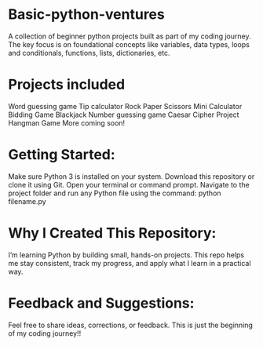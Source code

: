 # Basic-python-ventures
A collection of beginner python projects built as part of my coding journey.
The key focus is on foundational concepts like variables, data types, loops and conditionals, functions, lists, dictionaries, etc.
# Projects included
Word guessing game
Tip calculator
Rock Paper Scissors
Mini Calculator
Bidding Game
Blackjack
Number guessing game
Caesar Cipher Project
Hangman Game
More coming soon!
# Getting Started:
Make sure Python 3 is installed on your system.
Download this repository or clone it using Git.
Open your terminal or command prompt.
Navigate to the project folder and run any Python file using the command:
python filename.py
# Why I Created This Repository:
I’m learning Python by building small, hands-on projects.
This repo helps me stay consistent, track my progress, and apply what I learn in a practical way.
# Feedback and Suggestions:
Feel free to share ideas, corrections, or feedback.
This is just the beginning of my coding journey!!

